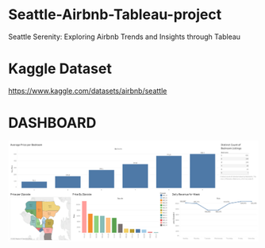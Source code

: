 # Seattle-Airbnb-Tableau-project
Seattle Serenity: Exploring Airbnb Trends and Insights through Tableau

# Kaggle Dataset
https://www.kaggle.com/datasets/airbnb/seattle

# DASHBOARD

![AirbnbDashboard](AirbnbDashboard.png)
